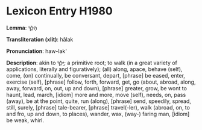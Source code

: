# Lexicon Entry H1980

**Lemma**: הָלַךְ

**Transliteration (xlit)**: hâlak

**Pronunciation**: haw-lak'

**Description**:
akin to יָלַךְ; a primitive root; to walk (in a great variety of applications, literally and figuratively); (all) along, apace, behave (self), come, (on) continually, be conversant, depart, [phrase] be eased, enter, exercise (self), [phrase] follow, forth, forward, get, go (about, abroad, along, away, forward, on, out, up and down), [phrase] greater, grow, be wont to haunt, lead, march, [idiom] more and more, move (self), needs, on, pass (away), be at the point, quite, run (along), [phrase] send, speedily, spread, still, surely, [phrase] tale-bearer, [phrase] travel(-ler), walk (abroad, on, to and fro, up and down, to places), wander, wax, (way-) faring man, [idiom] be weak, whirl.
